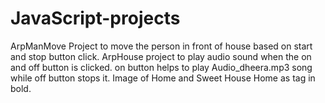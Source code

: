 # JavaScript-projects
ArpManMove Project to move the person in front of house based on start and stop button click.
ArpHouse project to play audio sound when the on and off button is clicked. on button helps to play Audio_dheera.mp3 song while off button stops it. Image of Home and Sweet House Home as tag in bold.

